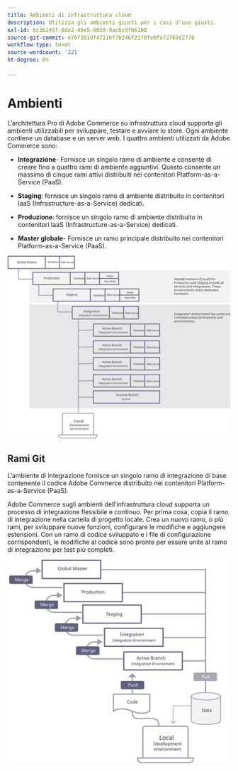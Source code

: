 ```yaml
---
title: Ambienti di infrastruttura cloud
description: Utilizza gli ambienti giusti per i casi d’uso giusti.
exl-id: 0c36145f-8de2-45e5-9050-9acbc9fb6100
source-git-commit: e76f101df47116f7b246f21f0fe0fa72769d2776
workflow-type: tm+mt
source-wordcount: '221'
ht-degree: 0%

---
```


# Ambienti

L’architettura Pro di Adobe Commerce su infrastruttura cloud supporta gli ambienti utilizzabili per sviluppare, testare e avviare lo store. Ogni ambiente contiene un database e un server web. I quattro ambienti utilizzati da Adobe Commerce sono:

- **Integrazione**- Fornisce un singolo ramo di ambiente e consente di creare fino a quattro rami di ambiente aggiuntivi. Questo consente un massimo di cinque rami attivi distribuiti nei contenitori Platform-as-a-Service (PaaS).

- **Staging**: fornisce un singolo ramo di ambiente distribuito in contenitori IaaS (Infrastructure-as-a-Service) dedicati.

- **Produzione**: fornisce un singolo ramo di ambiente distribuito in contenitori IaaS (Infrastructure-as-a-Service) dedicati.

- **Master globale**- Fornisce un ramo principale distribuito nei contenitori Platform-as-a-Service (PaaS).

![Diagramma che mostra la relazione tra gli ambienti cloud Adobe Commerce](../../../assets/playbooks/environment-diagram.svg)

## Rami Git

L’ambiente di integrazione fornisce un singolo ramo di integrazione di base contenente il codice Adobe Commerce distribuito nei contenitori Platform-as-a-Service (PaaS).

Adobe Commerce sugli ambienti dell’infrastruttura cloud supporta un processo di integrazione flessibile e continuo. Per prima cosa, copia il ramo di integrazione nella cartella di progetto locale. Crea un nuovo ramo, o più rami, per sviluppare nuove funzioni, configurare le modifiche e aggiungere estensioni. Con un ramo di codice sviluppato e i file di configurazione corrispondenti, le modifiche al codice sono pronte per essere unite al ramo di integrazione per test più completi.

![Diagramma che mostra la strategia di ramificazione basata su Git per gli ambienti cloud Adobe Commerce](../../../assets/playbooks/branching-diagram.svg)
